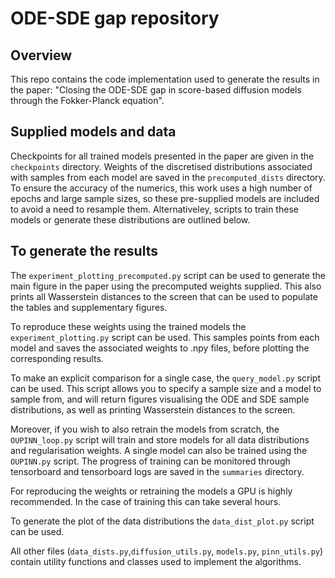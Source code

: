 # ODE-SDE gap repository

## Overview
This repo contains the code implementation used to generate the results in the paper: "Closing the ODE-SDE gap in score-based diffusion models through the Fokker-Planck equation".

## Supplied models and data
Checkpoints for all trained models presented in the paper are given in the ```checkpoints``` directory. Weights of the discretised distributions associated with samples from each model are saved in the ```precomputed_dists``` directory. To ensure the accuracy of the numerics, this work uses a high number of epochs and large sample sizes, so these pre-supplied models are included to avoid a need to resample them. Alternativeley, scripts to train these models or generate these distributions are outlined below. 

## To generate the results
The ```experiment_plotting_precomputed.py``` script can be used to generate the main figure in the paper using the precomputed weights supplied. This also prints all Wasserstein distances to the screen that can be used to populate the tables and supplementary figures.

To reproduce these weights using the trained models the ```experiment_plotting.py``` script can be used. This samples points from each model and saves the associated weights to .npy files, before plotting the corresponding results.

To make an explicit comparison for a single case, the ```query_model.py``` script can be used. This script allows you to specify a sample size and a model to sample from, and will return figures visualising the ODE and SDE sample distributions, as well as printing Wasserstein distances to the screen.

Moreover, if you wish to also retrain the models from scratch, the ```OUPINN_loop.py``` script will train and store models for all data distributions and regularisation weights. A single model can also be trained using the ```OUPINN.py``` script. The progress of training can be monitored through tensorboard and tensorboard logs are saved in the ```summaries``` directory.

For reproducing the weights or retraining the models a GPU is highly recommended. In the case of training this can take several hours.

To generate the plot of the data distributions the ```data_dist_plot.py``` script can be used. 

All other files (```data_dists.py```,```diffusion_utils.py```, ```models.py```, ```pinn_utils.py```) contain utility functions and classes used to implement the algorithms.